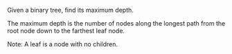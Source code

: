 Given a binary tree, find its maximum depth.

The maximum depth is the number of nodes along the longest path from the root node down to the farthest leaf node.

Note: A leaf is a node with no children.
